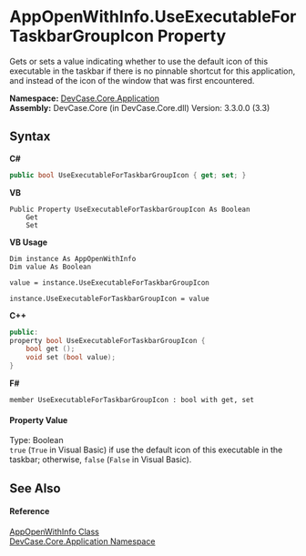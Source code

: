 # AppOpenWithInfo.UseExecutableForTaskbarGroupIcon Property 
 

Gets or sets a value indicating whether to use the default icon of this executable in the taskbar if there is no pinnable shortcut for this application, and instead of the icon of the window that was first encountered.

**Namespace:**&nbsp;<a href="N_DevCase_Core_Application">DevCase.Core.Application</a><br />**Assembly:**&nbsp;DevCase.Core (in DevCase.Core.dll) Version: 3.3.0.0 (3.3)

## Syntax

**C#**<br />
``` C#
public bool UseExecutableForTaskbarGroupIcon { get; set; }
```

**VB**<br />
``` VB
Public Property UseExecutableForTaskbarGroupIcon As Boolean
	Get
	Set
```

**VB Usage**<br />
``` VB Usage
Dim instance As AppOpenWithInfo
Dim value As Boolean

value = instance.UseExecutableForTaskbarGroupIcon

instance.UseExecutableForTaskbarGroupIcon = value
```

**C++**<br />
``` C++
public:
property bool UseExecutableForTaskbarGroupIcon {
	bool get ();
	void set (bool value);
}
```

**F#**<br />
``` F#
member UseExecutableForTaskbarGroupIcon : bool with get, set

```


#### Property Value
Type: Boolean<br />`true` (`True` in Visual Basic) if use the default icon of this executable in the taskbar; otherwise, `false` (`False` in Visual Basic).

## See Also


#### Reference
<a href="T_DevCase_Core_Application_AppOpenWithInfo">AppOpenWithInfo Class</a><br /><a href="N_DevCase_Core_Application">DevCase.Core.Application Namespace</a><br />